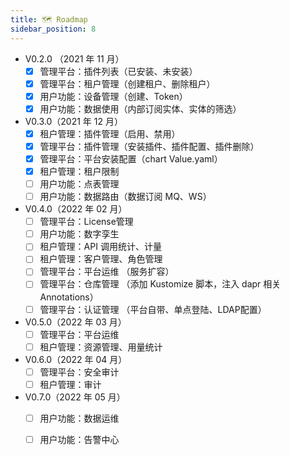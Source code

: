 ```yaml
---
title: 🗺️ Roadmap
sidebar_position: 8
---
```


- V0.2.0 （2021 年 11 月）
    - [x] 管理平台：插件列表（已安装、未安装）
    - [x] 管理平台：租户管理（创建租户、删除租户）
    - [x] 用户功能：设备管理（创建、Token）
    - [x] 用户功能：数据使用（内部订阅实体、实体的筛选）
- V0.3.0（2021 年 12 月）
    - [x] 租户管理：插件管理（启用、禁用）
    - [x] 管理平台：插件管理（安装插件、插件配置、插件删除）
    - [x] 管理平台：平台安装配置（chart Value.yaml）
    - [x] 租户管理：租户限制
    - [ ] 用户功能：点表管理
    - [ ] 用户功能：数据路由（数据订阅 MQ、WS）
- V0.4.0（2022 年 02 月）
    - [ ] 管理平台：License管理
    - [ ] 用户功能：数字孪生
    - [ ] 租户管理：API 调用统计、计量
    - [ ] 租户管理：客户管理、角色管理
    - [ ] 管理平台：平台运维 （服务扩容）
    - [ ] 管理平台：仓库管理 （添加 Kustomize 脚本，注入 dapr 相关 Annotations）
    - [ ] 管理平台：认证管理 （平台自带、单点登陆、LDAP配置）
- V0.5.0（2022 年 03 月）
    - [ ] 管理平台：平台运维
    - [ ] 租户管理：资源管理、用量统计
- V0.6.0（2022 年 04 月）
    - [ ] 管理平台：安全审计
    - [ ] 租户管理：审计
- V0.7.0（2022 年 05 月）
    - [ ] 用户功能：数据运维
    - [ ] 用户功能：告警中心

